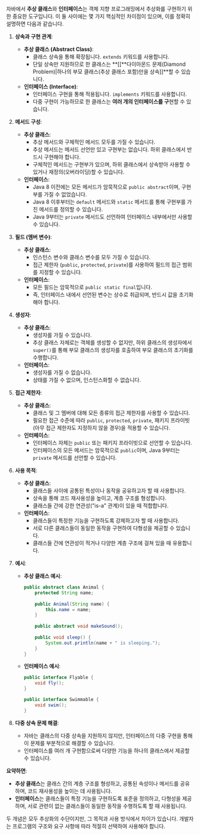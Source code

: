 자바에서 **추상 클래스**와 **인터페이스**는 객체 지향 프로그래밍에서 추상화를 구현하기 위한 중요한 도구입니다. 이 둘 사이에는 몇 가지 핵심적인 차이점이 있으며, 이를 정확히 설명하면 다음과 같습니다.

1. **상속과 구현 관계**:
   - **추상 클래스 (Abstract Class)**:
     - 클래스 상속을 통해 확장됩니다. `extends` 키워드를 사용합니다.
     - 단일 상속만 지원하므로 한 클래스는 **[[**다이아몬드 문제(Diamond Problem)|하나의 부모 클래스(추상 클래스 포함)만을 상속]]**할 수 있습니다.
   - **인터페이스 (Interface)**:
     - 인터페이스 구현을 통해 적용됩니다. `implements` 키워드를 사용합니다.
     - 다중 구현이 가능하므로 한 클래스는 **여러 개의 인터페이스를 구**현할 수 있습니다.

2. **메서드 구성**:
   - **추상 클래스**:
     - 추상 메서드와 구체적인 메서드 모두를 가질 수 있습니다.
     - 추상 메서드는 메서드 선언만 있고 구현부는 없습니다. 하위 클래스에서 반드시 구현해야 합니다.
     - 구체적인 메서드는 구현부가 있으며, 하위 클래스에서 상속받아 사용할 수 있거나 재정의(오버라이딩)할 수 있습니다.
   - **인터페이스**:
     - Java 8 이전에는 모든 메서드가 암묵적으로 `public abstract`이며, 구현부를 가질 수 없었습니다.
     - Java 8 이후부터는 `default` 메서드와 `static` 메서드를 통해 구현부를 가진 메서드를 정의할 수 있습니다.
     - Java 9부터는 `private` 메서드도 선언하여 인터페이스 내부에서만 사용할 수 있습니다.

3. **필드 (멤버 변수)**:
   - **추상 클래스**:
     - 인스턴스 변수와 클래스 변수를 모두 가질 수 있습니다.
     - 접근 제한자 (`public`, `protected`, `private`)를 사용하여 필드의 접근 범위를 지정할 수 있습니다.
   - **인터페이스**:
     - 모든 필드는 암묵적으로 `public static final`입니다.
     - 즉, 인터페이스 내에서 선언된 변수는 상수로 취급되며, 반드시 값을 초기화해야 합니다.

4. **생성자**:
   - **추상 클래스**:
     - 생성자를 가질 수 있습니다.
     - 추상 클래스 자체로는 객체를 생성할 수 없지만, 하위 클래스의 생성자에서 `super()`를 통해 부모 클래스의 생성자를 호출하여 부모 클래스의 초기화를 수행합니다.
   - **인터페이스**:
     - 생성자를 가질 수 없습니다.
     - 상태를 가질 수 없으며, 인스턴스화할 수 없습니다.

5. **접근 제한자**:
   - **추상 클래스**:
     - 클래스 및 그 멤버에 대해 모든 종류의 접근 제한자를 사용할 수 있습니다.
     - 필요한 접근 수준에 따라 `public`, `protected`, `private`, 패키지 프라이빗(아무 접근 제한자도 지정하지 않을 경우)을 적용할 수 있습니다.
   - **인터페이스**:
     - 인터페이스 자체는 `public` 또는 패키지 프라이빗으로 선언할 수 있습니다.
     - 인터페이스의 모든 메서드는 암묵적으로 `public`이며, Java 9부터는 `private` 메서드를 선언할 수 있습니다.

6. **사용 목적**:
   - **추상 클래스**:
     - 클래스들 사이에 공통된 특성이나 동작을 공유하고자 할 때 사용합니다.
     - 상속을 통해 코드 재사용성을 높이고, 계층 구조를 형성합니다.
     - 클래스들 간에 강한 연관성("is-a" 관계)이 있을 때 적합합니다.
   - **인터페이스**:
     - 클래스들이 특정한 기능을 구현하도록 강제하고자 할 때 사용합니다.
     - 서로 다른 클래스들이 동일한 동작을 구현하여 다형성을 제공할 수 있습니다.
     - 클래스들 간에 연관성이 적거나 다양한 계층 구조에 걸쳐 있을 때 유용합니다.

7. **예시**:
   - **추상 클래스 예시**:
     ```java
     public abstract class Animal {
         protected String name;
         
         public Animal(String name) {
             this.name = name;
         }
         
         public abstract void makeSound();
         
         public void sleep() {
             System.out.println(name + " is sleeping.");
         }
     }
     ```
   - **인터페이스 예시**:
     ```java
     public interface Flyable {
         void fly();
     }
     
     public interface Swimmable {
         void swim();
     }
     ```

8. **다중 상속 문제 해결**:
   - 자바는 클래스의 다중 상속을 지원하지 않지만, 인터페이스의 다중 구현을 통해 이 문제를 부분적으로 해결할 수 있습니다.
   - 인터페이스를 여러 개 구현함으로써 다양한 기능을 하나의 클래스에서 제공할 수 있습니다.

**요약하면**:

- **추상 클래스**는 클래스 간의 계층 구조를 형성하고, 공통된 속성이나 메서드를 공유하며, 코드 재사용성을 높이는 데 사용됩니다.
- **인터페이스**는 클래스들이 특정 기능을 구현하도록 표준을 정의하고, 다형성을 제공하며, 서로 관련이 없는 클래스들이 동일한 동작을 수행하도록 할 때 사용됩니다.

두 개념은 모두 추상화의 수단이지만, 그 목적과 사용 방식에서 차이가 있습니다. 개발자는 프로그램의 구조와 요구 사항에 따라 적절히 선택하여 사용해야 합니다.